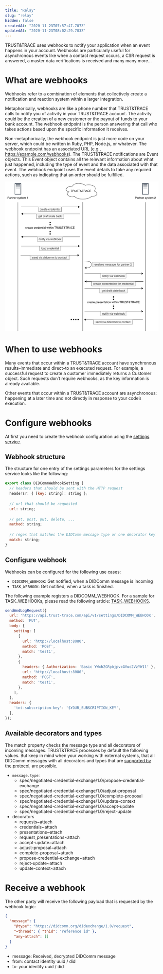```yaml
---
title: "Relay"
slug: "relay"
hidden: false
createdAt: "2020-11-23T07:57:47.707Z"
updatedAt: "2020-11-23T08:02:29.703Z"
---
```


TRUST&TRACE uses webhooks to notify your application when an event happens in your account. Webhooks are particularly useful for asynchronous events like when a contact request occurs, a CSR request is answered, a master data verifications is received and many many more...

# What are webhooks

Webhooks refer to a combination of elements that collectively create a notification and reaction system within a larger integration.

Metaphorically, webhooks are like a phone number that TRUST&TRACE calls to notify you of activity in your TRUST&TRACE account. The activity could be the creation of a new customer or the payout of funds to your bank account. The webhook endpoint is the person answering that call who takes actions based upon the specific information it receives.

Non-metaphorically, the webhook endpoint is just more code on your server, which could be written in Ruby, PHP, Node.js, or whatever. The webhook endpoint has an associated URL (e.g., <https://example.com/webhooks>). The TRUST&TRACE notifications are Event objects. This Event object contains all the relevant information about what just happened, including the type of event and the data associated with that event. The webhook endpoint uses the event details to take any required actions, such as indicating that an order should be fulfilled.

![picture](https://raw.githubusercontent.com/evannetwork/tnt-docs/develop/docs/v0.3/For%20Developers/partner-integration/images/relay.png)

# When to use webhooks

Many events that occur within a TRUST&TRACE account have synchronous results–immediate and direct–to an executed request. For example, a successful request to create a customer immediately returns a Customer object. Such requests don’t require webhooks, as the key information is already available.

Other events that occur within a TRUST&TRACE account are asynchronous: happening at a later time and not directly in response to your code’s execution.

# Configure webhooks

At first you need to create the webhook configuration using the [settings service](../services-1/settings.md).

## Webhook structure

The structure for one entry of the settings parameters for the settings service looks like the following:

```javascript
export class DIDCommWebhookSetting {
  // headers that should be sent with the HTTP request
  headers?: { [key: string]: string };

  // url that should be requested
  url: string;

  // get, post, put, delete, ...
  method: string;

  // regex that matches the DIDComm message type or one decorator key
  match: string;
}
```

## Configure webhook

Webhooks can be configured for the following use cases:

- ``DIDCOMM_WEBHOOK``: Get notified, when a DIDComm message is incoming
- ``TASK_WEBHOOK``: Get notified, when a task is finished.

The following example registers a DIDCOMM_WEBHOOK. For a sample for TASK_WEBHOOKs, please read the following article: [TASK_WEBHOOKS].

```js
sendAndLogRequest({
  url: 'https://api.trust-trace.com/api/v1/settings/DIDCOMM_WEBHOOK',
  method: 'PUT',
  body: {
    setting: [
      {
        url: 'http://localhost:8080',
        method: 'POST',
        match: 'test1',
      },
      {
        headers: { Authorization: 'Basic YWxhZGRpbjpvcGVuc2VzYW1l' },
        url: 'http://localhost:8080',
        method: 'POST',
        match: 'test1',
      },
    ],
  },
  headers: {
    'tnt-subscription-key': '$YOUR_SUBSCRIPTION_KEY',
  },
});
```

## Available decorators and types

The match property checks the message type and all decorators of incoming messages. TRUST&TRACE processes by default the following values. But keep in mind when your working with external systems, that all DIDComm messages with all decorators and types that are [supported by the protocol], are possible.

- ``message.type``:
  - spec/negotiated-credential-exchange/1.0/propose-credential-exchange
  - spec/negotiated-credential-exchange/1.0/adjust-proposal
  - spec/negotiated-credential-exchange/1.0/complete-proposal
  - spec/negotiated-credential-exchange/1.0/update-context
  - spec/negotiated-credential-exchange/1.0/accept-update
  - spec/negotiated-credential-exchange/1.0/reject-update
- decorators
  - requests~attach
  - credentials~attach
  - presentations~attach
  - request_presentations~attach
  - accept-update~attach
  - adjust-proposal~attach
  - complete-proposal~attach
  - propose-credential-exchange~attach
  - reject-update~attach
  - update-context~attach

# Receive a webhook

The other party will receive the following payload that is requested by the webhook logic:

```json
{
  "message": {
    "@type": "https://didcomm.org/didexchange/1.0/request",
    "~thread": { "thid": "reference id" },
    "any~attach": []
  }
}
```

- message: Received, decrypted DIDComm message
- from: contact identity uuid / did
- to: your identity uuid / did

[TASK_WEBHOOKS]: ./async-and-draft-states
[supported by the protocol]: https://github.com/hyperledger/aries-rfcs
